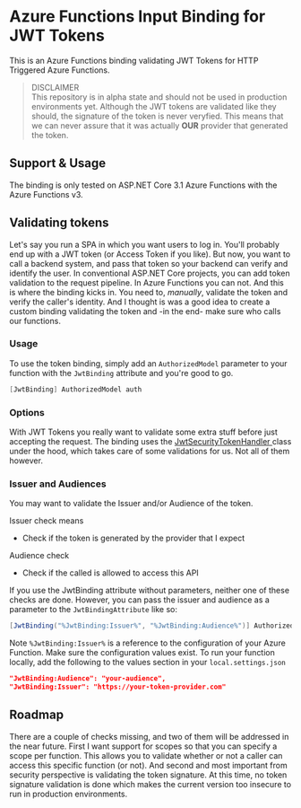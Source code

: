 # Azure Functions Input Binding for JWT Tokens

This is an Azure Functions binding validating JWT Tokens for HTTP Triggered Azure Functions.

> DISCLAIMER  
> This repository is in alpha state and should not be used in production environments yet. Although the JWT tokens are validated like they should, the signature of the token is never veryfied. This means that we can never assure that it was actually **OUR** provider that generated the token.

## Support & Usage
The binding is only tested on ASP.NET Core 3.1 Azure Functions with the Azure Functions v3.

## Validating tokens
Let's say you run a SPA in which you want users to log in. You'll probably end up with a JWT token (or Access Token if you like). But now, you want to call a backend system, and pass that token so your backend can verify and identify the user. In conventional ASP.NET Core projects, you can add token validation to the request pipeline. In Azure Functions you can not. And this is where the binding kicks in. You need to, _manually_, validate the token and verify the caller's identity. And I thought is was a good idea to create a custom binding validating the token and -in the end- make sure who calls our functions.

### Usage
To use the token binding, simply add an `AuthorizedModel` parameter to your function with the `JwtBinding` attribute and you're good to go.

```csharp
[JwtBinding] AuthorizedModel auth
```

### Options
With JWT Tokens you really want to validate some extra stuff before just accepting the request. The binding uses the [JwtSecurityTokenHandler ](https://docs.microsoft.com/en-us/dotnet/api/system.identitymodel.tokens.jwt.jwtsecuritytokenhandler?view=azure-dotnet&WT.mc_id=AZ-MVP-5003924) class under the hood, which takes care of some validations for us. Not all of them however.

### Issuer and Audiences
You may want to validate the Issuer and/or Audience of the token.

Issuer check means
- Check if the token is generated by the provider that I expect

Audience check
- Check if the called is allowed to access this API

If you use the JwtBinding attribute without parameters, neither one of these checks are done. However, you can pass the issuer and audience as a parameter to the `JwtBindingAttribute` like so:
```csharp
[JwtBinding("%JwtBinding:Issuer%", "%JwtBinding:Audience%")] AuthorizedModel auth
```

Note `%JwtBinding:Issuer%` is a reference to the configuration of your Azure Function. Make sure the configuration values exist. To run your function locally, add the following to the values section in your `local.settings.json`

```json
"JwtBinding:Audience": "your-audience",
"JwtBinding:Issuer": "https://your-token-provider.com"
```

## Roadmap
There are a couple of checks missing, and two of them will be addressed in the near future. First I want support for scopes so that you can specify a scope per function. This allows you to validate whether or not a caller can access this specific function (or not). And second and most important from security perspective is validating the token signature. At this time, no token signature validation is done which makes the current version too insecure to run in production environments.